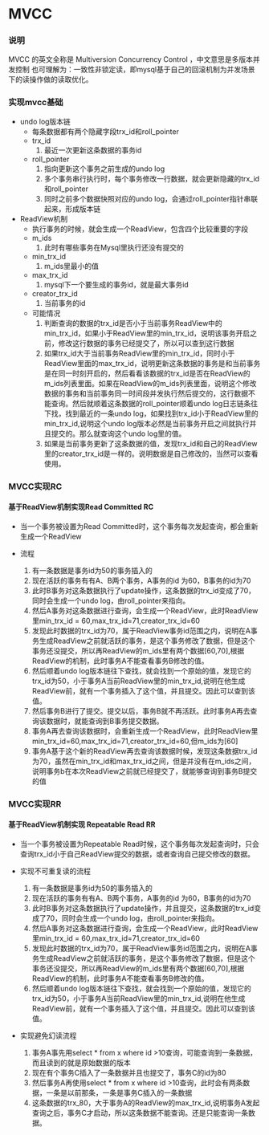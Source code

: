 # MVCC
### 说明
MVCC 的英文全称是 Multiversion Concurrency Control ，中文意思是多版本并发控制
也可理解为：一致性非锁定读，即mysql基于自己的回滚机制为并发场景下的读操作做的读取优化。

### 实现mvcc基础

- undo log版本链
  - 每条数据都有两个隐藏字段trx_id和roll_pointer
  - trx_id
    1. 最近一次更新这条数据的事务id
  - roll_pointer
    1. 指向更新这个事务之前生成的undo log
    2. 多个事务串行执行时，每个事务修改一行数据，就会更新隐藏的trx_id和roll_pointer
    3. 同时之前多个数据快照对应的undo log，会通过roll_pointer指针串联起来，形成版本链
- ReadView机制
  - 执行事务的时候，就会生成一个ReadView，包含四个比较重要的字段
  - m_ids
    1. 此时有哪些事务在Mysql里执行还没有提交的
  - min_trx_id
    1. m_ids里最小的值
  - max_trx_id
    1. mysql下一个要生成的事务id，就是最大事务id
  - creator_trx_id
    1. 当前事务的id
  - 可能情况
    1. 判断查询的数据的trx_id是否小于当前事务ReadView中的min_trx_id，如果小于ReadView里的min_trx_id，说明该事务开启之前，修改这行数据的事务已经提交了，所以可以查到这行数据
    2. 如果trx_id大于当前事务ReadView里的min_trx_id，同时小于ReadView里面的max_trx_id，说明更新这条数据的事务是和当前事务是在同一时刻开启的，然后看看该数据的trx_id是否在ReadView的m_ids列表里面。如果在ReadView的m_ids列表里面，说明这个修改数据的事务和当前事务同一时间段并发执行然后提交的，这行数据不能查询。然后就顺着这条数据的roll_pointer顺着undo log日志链条往下找，找到最近的一条undo log，如果找到trx_id小于ReadView里的min_trx_id,说明这个undo log版本必然是当前事务开启之间就执行并且提交的。那么就查询这个undo log里的值。
    3. 如果是当前事务更新了这条数据的值，发现trx_id和自己的ReadView里的creator_trx_id是一样的。说明数据是自己修改的，当然可以查看使用。
    
### MVCC实现RC

#### 基于ReadView机制实现Read Committed RC
 - 当一个事务被设置为Read Committed时，这个事务每次发起查询，都会重新生成一个ReadView 
   
 - 流程
   1. 有一条数据是事务id为50的事务插入的
   2. 现在活跃的事务有有A、B两个事务，A事务的id 为60，B事务的id为70
   3. 此时B事务对这条数据执行了update操作，这条数据的trx_id变成了70，同时会生成一个undo log，由roll_pointer来指向。
   4. 然后A事务对这条数据进行查询，会生成一个ReadView，此时ReadView里min_trx_id = 60,max_trx_id=71,creator_trx_id=60
   4. 发现此时数据的trx_id为70，属于ReadView事务id范围之内，说明在A事务生成ReadView之前就活跃的事务，是这个事务修改了数据，但是这个事务还没提交，所以再ReadView的m_ids里有两个数据[60,70],根据ReadView的机制，此时事务A不能查看事务B修改的值。
   4. 然后顺着undo log版本链往下查找，就会找到一个原始的值，发现它的trx_id为50，小于事务A当前ReadView里的min_trx_id,说明在他生成ReadView前，就有一个事务插入了这个值，并且提交。因此可以查到该值。
   4. 然后事务B进行了提交。提交以后，事务B就不再活跃。此时事务A再去查询该数据时，就能查询到B事务提交数据。
   4. 事务A再去查询该数据时，会重新生成一个ReadView，此时ReadView里min_trx_id=60,max_trx_id=71,creator_trx_id=60,但m_ids为[60]
   4. 事务A基于这个新的ReadView再去查询该数据时候，发现这条数据trx_id为70，虽然在min_trx_id和max_trx_id之间，但是并没有在m_ids之间，说明事务b在本次ReadView之前就已经提交了，就能够查询到事务B提交的值

### MVCC实现RR

#### 基于ReadView机制实现 Repeatable Read RR
  - 当一个事务被设置为Repeatable Read时候，这个事务每次发起查询时，只会查询trx_id小于自己ReadView提交的数据，或者查询自己提交修改的数据。
  - 实现不可重复读的流程
    1. 有一条数据是事务id为50的事务插入的
    1. 现在活跃的事务有有A、B两个事务，A事务的id 为60，B事务的id为70
    1. 此时B事务对这条数据执行了update操作，并且提交，这条数据的trx_id变成了70，同时会生成一个undo log，由roll_pointer来指向。
    1. 然后A事务对这条数据进行查询，会生成一个ReadView，此时ReadView里min_trx_id = 60,max_trx_id=71,creator_trx_id=60
    1. 发现此时数据的trx_id为70，属于ReadView事务id范围之内，说明在A事务生成ReadView之前就活跃的事务，是这个事务修改了数据，但是这个事务还没提交，所以再ReadView的m_ids里有两个数据[60,70],根据ReadView的机制，此时事务A不能查看事务B修改的值。
    1. 然后顺着undo log版本链往下查找，就会找到一个原始的值，发现它的trx_id为50，小于事务A当前ReadView里的min_trx_id,说明在他生成ReadView前，就有一个事务插入了这个值，并且提交。因此可以查到该值。 
       
  - 实现避免幻读流程
    1. 事务A事先用select * from x where id >10查询，可能查询到一条数据，而且读到的就是原始数据的版本
    1. 现在有个事务C插入了一条数据并且也提交了，事务C的id为80
    1. 然后事务A再使用select * from x where id >10查询，此时会有两条数据，一条是以前那条，一条是事务C插入的一条数据
    1. 这条数据的trx_80，大于事务A的ReadView的max_trx_id,说明事务A发起查询之后，事务C才启动，所以这条数据不能查询。还是只能查询一条数据。
